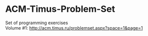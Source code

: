 # ACM-Timus-Problem-Set
Set of programming exercises  
Volume #1: http://acm.timus.ru/problemset.aspx?space=1&page=1
